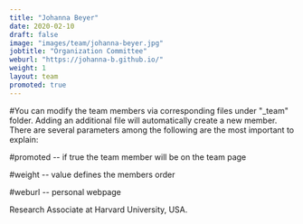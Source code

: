```yaml
---
title: "Johanna Beyer"
date: 2020-02-10
draft: false
image: "images/team/johanna-beyer.jpg"
jobtitle: "Organization Committee"
weburl: "https://johanna-b.github.io/"
weight: 1
layout: team
promoted: true
---
```


#You can modify the team members via corresponding files under "_team" folder. Adding an additional file will automatically create a new member. There are several parameters among the following are the most important to explain: 

#promoted -- if true the team member will be on the team page

#weight -- value defines the members order

#weburl -- personal webpage


Research Associate at Harvard University, USA. 